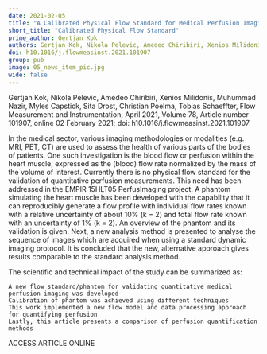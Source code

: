 ```yaml
---
date: 2021-02-05
title: "A Calibrated Physical Flow Standard for Medical Perfusion Imaging"
short_title: "Calibrated Physical Flow Standard"
prime_author: Gertjan Kok
authors: Gertjan Kok, Nikola Pelevic, Amedeo Chiribiri, Xenios Milidonis, Muhummad Nazir, Myles Capstick, Sita Drost, Christian Poelma, Tobias Schaeffter, Flow Measurement and Instrumentation, April 2021, Volume 78, Article number 101907, online 02 February 2021
doi: h10.1016/j.flowmeasinst.2021.101907
group: pub
image: 05_news_item_pic.jpg
wide: false
---
```

Gertjan Kok, Nikola Pelevic, Amedeo Chiribiri, Xenios Milidonis, Muhummad Nazir, Myles Capstick, Sita Drost, Christian Poelma, Tobias Schaeffter, Flow Measurement and Instrumentation, April 2021, Volume 78, Article number 101907, online 02 February 2021; doi: h10.1016/j.flowmeasinst.2021.101907

In the medical sector, various imaging methodologies or modalities (e.g. MRI, PET, CT) are used to assess the health of various parts of the bodies of patients. One such investigation is the blood flow or perfusion within the heart muscle, expressed as the (blood) flow rate normalized by the mass of the volume of interest. Currently there is no physical flow standard for the validation of quantitative perfusion measurements. This need has been addressed in the EMPIR 15HLT05 PerfusImaging project. A phantom simulating the heart muscle has been developed with the capability that it can reproducibly generate a flow profile with individual flow rates known with a relative uncertainty of about 10% (k = 2) and total flow rate known with an uncertainty of 1% (k = 2). An overview of the phantom and its validation is given. Next, a new analysis method is presented to analyse the sequence of images which are acquired when using a standard dynamic imaging protocol. It is concluded that the new, alternative approach gives results comparable to the standard analysis method.

The scientific and technical impact of the study can be summarized as:

    A new flow standard/phantom for validating quantitative medical perfusion imaging was developed
    Calibration of phantom was achieved using different techniques
    This work implemented a new flow model and data processing approach for quantifying perfusion
    Lastly, this article presents a comparison of perfusion quantification methods

ACCESS ARTICLE ONLINE
